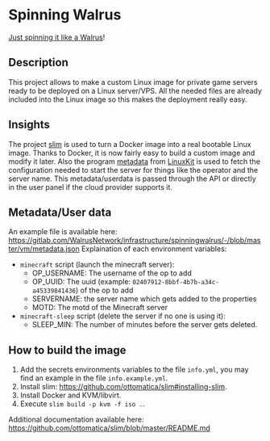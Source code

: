 # Spinning Walrus
[Just spinning it like a Walrus](https://youtu.be/Ckjzh0PC5fA)!
## Description
This project allows to make a custom Linux image for private game servers ready to be deployed on a Linux server/VPS.
All the needed files are already included into the Linux image so this makes the deployment really easy.
## Insights
The project [slim](https://github.com/ottomatica/slim) is used to turn a Docker image into a real bootable Linux image.
Thanks to Docker, it is now fairly easy to build a custom image and modify it later.
Also the program [metadata](https://github.com/linuxkit/linuxkit/blob/master/docs/metadata.md) from [LinuxKit](https://github.com/linuxkit) is used to fetch the configuration needed to start the server for things like the operator and the server name. This metadata/userdata is passed through the API or directly in the user panel if the cloud provider supports it.
## Metadata/User data
An example file is available here: https://gitlab.com/WalrusNetwork/infrastructure/spinningwalrus/-/blob/master/vm/metadata.json
Explaination of each environment variables:
- `minecraft` script (launch the minecraft server):
  - OP_USERNAME: The username of the op to add
  - OP_UUID: The uuid (example: `02407912-8bbf-4b7b-a34c-a45339841436`) of the op to add
  - SERVERNAME: the server name which gets added to the properties
  - MOTD: The motd of the Minecraft server
- `minecraft-sleep` script (delete the server if no one is using it):
  - SLEEP_MIN: The number of minutes before the server gets deleted.
## How to build the image
1. Add the secrets environments variables to the file `info.yml`, you may find an example in the file `info.example.yml`.
2. Install slim: https://github.com/ottomatica/slim#installing-slim.
3. Install Docker and KVM/libvirt.
5. Execute `slim build -p kvm -f iso .`.

Additional documentation available here: https://github.com/ottomatica/slim/blob/master/README.md